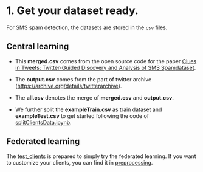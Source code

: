 # 1. Get your dataset ready.

For SMS spam detection, the datasets are stored in the `csv` files.

## Central learning

- This **merged.csv** comes from the open source code for the paper [Clues in Tweets: Twitter-Guided Discovery and Analysis of SMS Spam](https://xianghang.me/files/ccs2022_bulk_sms.pdf)[dataset](https://github.com/opmusic/SpamHunter_dataset). 

- The **output.csv** comes from the part of twitter archive (https://archive.org/details/twitterarchive).

- The **all.csv** denotes the merge of **merged.csv** and **output.csv**.

- We further split the **exampleTrain.csv** as train dataset and **exampleTest.csv** to get started following the code of [splitClientsData.ipynb](../data_preprocessing/splitClientsData.ipynb).

## Federated learning

The [test_clients](test_clients) is prepared to simply try the federated learning. If you want to customize your clients, you can find it in [preprocessing](../data_preprocessing).





 

